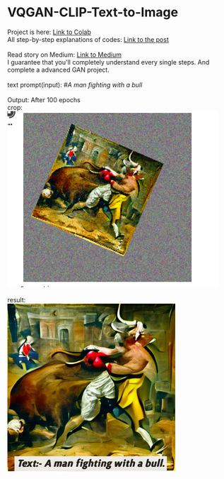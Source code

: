 # VQGAN-CLIP-Text-to-Image

Project is here: <a href="https://colab.research.google.com/drive/19x9kcWYC8BLIRoBQRmBIgX2GHH73KMTR?authuser=2#scrollTo=NMXe5V6nUfTo" >Link to Colab</a>
<br>
All step-by-step explanations of codes: <a href="https://budhathokisagar.com.np/blogs/6/" >Link to the post</a> <br>
<br> Read story on Medium: <a href="https://medium.com/mlearning-ai/text-to-image-synthesis-using-multimodal-vqgan-clip-architectures-fab2d243f9dd"> Link to Medium</a>
<br>
I guarantee that you'll completely understand every single steps. And complete a advanced GAN project.
<br>
<br>
text prompt(input): #*A man fighting with a bull*
<br> <br>
Output: After 100 epochs <br> crop: <br><img src="https://github.com/SBMagar/VQGAN-CLIP-Text-to-Image/blob/main/man-bull.png" /> </br></br> result: <br>
<img src="https://github.com/SBMagar/VQGAN-CLIP-Text-to-Image/blob/main/bull%20and%20man.jpg" />
